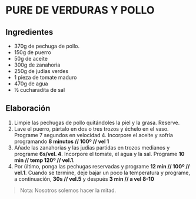 PURE DE VERDURAS Y POLLO
========================



Ingredientes
------------

- 370g de pechuga de pollo.
- 150g de puerro
- 50g de aceite
- 300g de zanahoria
- 250g de judias verdes
- 1 pieza de tomate maduro
- 470g de agua
- ½ cucharadita de sal


Elaboración
-----------

1. Limpie las pechugas de pollo quitándoles la piel y la grasa. Reserve.
2. Lave el puerro, pártalo en dos o tres trozos y échelo en el vaso. Programe 7
 segundos en velocidad 4. Incorpore el aceite y sofría programando 
 **8 minutos // 100º // vel 1**
3. Añade las zanahorias y las judias partidas en trozos medianos y programe 
 **6s/vel. 4**. Incorpore el tomate, el agua y la sal. Programe
 **10 min // temp 120º // vel.1**. 
4. Por último, ponga las pechugas reservadas y programe 
 **12 min // 100º // vel.1**. Cuando se termine, deje bajar un poco la
 temperatura y programe, a continuación, **30s // vel.5** y después 
 **3 min // a vel 8-10**
 
 
 >Nota: Nosotros solemos hacer la mitad.
